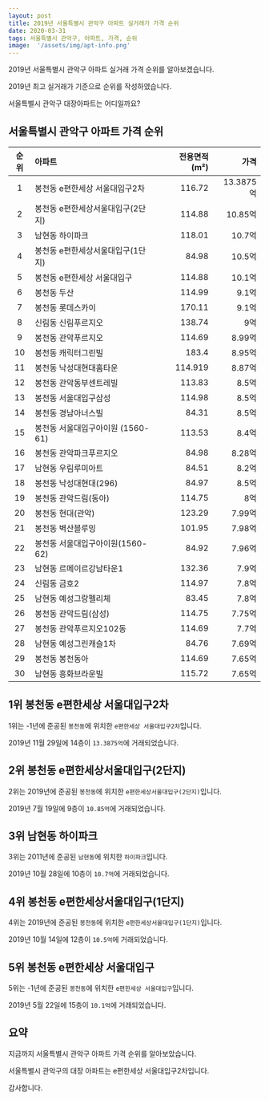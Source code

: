 ```yaml
---
layout: post
title: 2019년 서울특별시 관악구 아파트 실거래가 가격 순위
date: 2020-03-31
tags: 서울특별시 관악구, 아파트, 가격, 순위
image:  '/assets/img/apt-info.png'
---
```


2019년 서울특별시 관악구 아파트 실거래 가격 순위를 알아보겠습니다.

2019년 최고 실거래가 기준으로 순위를 작성하였습니다.

서울특별시 관악구 대장아파트는 어디일까요?

## 서울특별시 관악구 아파트 가격 순위

|순위|아파트|전용면적(m²)|가격|
|:---:|:------|---:|---:|
|1|봉천동 e편한세상 서울대입구2차|116.72|13.3875억|
|2|봉천동 e편한세상서울대입구(2단지)|114.88|10.85억|
|3|남현동 하이파크|118.01|10.7억|
|4|봉천동 e편한세상서울대입구(1단지)|84.98|10.5억|
|5|봉천동 e편한세상 서울대입구|114.88|10.1억|
|6|봉천동 두산|114.99|9.1억|
|7|봉천동 롯데스카이|170.11|9.1억|
|8|신림동 신림푸르지오|138.74|9억|
|9|봉천동 관악푸르지오|114.69|8.99억|
|10|봉천동 캐릭터그린빌|183.4|8.95억|
|11|봉천동 낙성대현대홈타운|114.919|8.87억|
|12|봉천동 관악동부센트레빌|113.83|8.5억|
|13|봉천동 서울대입구삼성|114.98|8.5억|
|14|봉천동 경남아너스빌|84.31|8.5억|
|15|봉천동 서울대입구아이원 (1560-61)|113.53|8.4억|
|16|봉천동 관악파크푸르지오|84.98|8.28억|
|17|남현동 우림루미아트|84.51|8.2억|
|18|봉천동 낙성대현대(296)|84.97|8.5억|
|19|봉천동 관악드림(동아)|114.75|8억|
|20|봉천동 현대(관악)|123.29|7.99억|
|21|봉천동 벽산블루밍|101.95|7.98억|
|22|봉천동 서울대입구아이원(1560-62)|84.92|7.96억|
|23|남현동 르메이르강남타운1|132.36|7.9억|
|24|신림동 금호2|114.97|7.8억|
|25|남현동 예성그랑펠리체|83.45|7.8억|
|26|봉천동 관악드림(삼성)|114.75|7.75억|
|27|봉천동 관악푸르지오102동|114.69|7.7억|
|28|남현동 예성그린캐슬1차|84.76|7.69억|
|29|봉천동 봉천동아|114.69|7.65억|
|30|남현동 흥화브라운빌|115.72|7.65억|



## 1위 봉천동 e편한세상 서울대입구2차

1위는 -1년에 준공된 `봉천동`에 위치한 `e편한세상 서울대입구2차`입니다.

2019년 11월 29일에 14층이 `13.3875억`에 거래되었습니다.

<!-- * 카카오맵 - 지도퍼가기 -->
<!-- 1. 지도 노드 -->
<div id="daumRoughmapContainer1585686815122" class="root_daum_roughmap root_daum_roughmap_landing"></div>

<!--
	2. 설치 스크립트
	* 지도 퍼가기 서비스를 2개 이상 넣을 경우, 설치 스크립트는 하나만 삽입합니다.
-->
<script charset="UTF-8" class="daum_roughmap_loader_script" src="https://ssl.daumcdn.net/dmaps/map_js_init/roughmapLoader.js"></script>

<!-- 3. 실행 스크립트 -->
<script charset="UTF-8">
	new daum.roughmap.Lander({
		"timestamp" : "1585686815122",
		"key" : "xqhi",
		"mapWidth" : "320",
		"mapHeight" : "180"
	}).render();
</script>

## 2위 봉천동 e편한세상서울대입구(2단지)

2위는 2019년에 준공된 `봉천동`에 위치한 `e편한세상서울대입구(2단지)`입니다.

2019년 7월 19일에 9층이 `10.85억`에 거래되었습니다.

<!-- * 카카오맵 - 지도퍼가기 -->
<!-- 1. 지도 노드 -->
<div id="daumRoughmapContainer1585686839127" class="root_daum_roughmap root_daum_roughmap_landing"></div>

<!--
	2. 설치 스크립트
	* 지도 퍼가기 서비스를 2개 이상 넣을 경우, 설치 스크립트는 하나만 삽입합니다.
-->
<script charset="UTF-8" class="daum_roughmap_loader_script" src="https://ssl.daumcdn.net/dmaps/map_js_init/roughmapLoader.js"></script>

<!-- 3. 실행 스크립트 -->
<script charset="UTF-8">
	new daum.roughmap.Lander({
		"timestamp" : "1585686839127",
		"key" : "xqhj",
		"mapWidth" : "320",
		"mapHeight" : "180"
	}).render();
</script>

## 3위 남현동 하이파크

3위는 2011년에 준공된 `남현동`에 위치한 `하이파크`입니다.

2019년 10월 28일에 10층이 `10.7억`에 거래되었습니다.

<!-- * 카카오맵 - 지도퍼가기 -->
<!-- 1. 지도 노드 -->
<div id="daumRoughmapContainer1585686856599" class="root_daum_roughmap root_daum_roughmap_landing"></div>

<!--
	2. 설치 스크립트
	* 지도 퍼가기 서비스를 2개 이상 넣을 경우, 설치 스크립트는 하나만 삽입합니다.
-->
<script charset="UTF-8" class="daum_roughmap_loader_script" src="https://ssl.daumcdn.net/dmaps/map_js_init/roughmapLoader.js"></script>

<!-- 3. 실행 스크립트 -->
<script charset="UTF-8">
	new daum.roughmap.Lander({
		"timestamp" : "1585686856599",
		"key" : "xqhk",
		"mapWidth" : "320",
		"mapHeight" : "180"
	}).render();
</script>

## 4위 봉천동 e편한세상서울대입구(1단지)

4위는 2019년에 준공된 `봉천동`에 위치한 `e편한세상서울대입구(1단지)`입니다.

2019년 10월 14일에 12층이 `10.5억`에 거래되었습니다.

<!-- * 카카오맵 - 지도퍼가기 -->
<!-- 1. 지도 노드 -->
<div id="daumRoughmapContainer1585686870023" class="root_daum_roughmap root_daum_roughmap_landing"></div>

<!--
	2. 설치 스크립트
	* 지도 퍼가기 서비스를 2개 이상 넣을 경우, 설치 스크립트는 하나만 삽입합니다.
-->
<script charset="UTF-8" class="daum_roughmap_loader_script" src="https://ssl.daumcdn.net/dmaps/map_js_init/roughmapLoader.js"></script>

<!-- 3. 실행 스크립트 -->
<script charset="UTF-8">
	new daum.roughmap.Lander({
		"timestamp" : "1585686870023",
		"key" : "xqhm",
		"mapWidth" : "320",
		"mapHeight" : "180"
	}).render();
</script>

## 5위 봉천동 e편한세상 서울대입구

5위는 -1년에 준공된 `봉천동`에 위치한 `e편한세상 서울대입구`입니다.

2019년 5월 22일에 15층이 `10.1억`에 거래되었습니다.

<!-- * 카카오맵 - 지도퍼가기 -->
<!-- 1. 지도 노드 -->
<div id="daumRoughmapContainer1585686885851" class="root_daum_roughmap root_daum_roughmap_landing"></div>

<!--
	2. 설치 스크립트
	* 지도 퍼가기 서비스를 2개 이상 넣을 경우, 설치 스크립트는 하나만 삽입합니다.
-->
<script charset="UTF-8" class="daum_roughmap_loader_script" src="https://ssl.daumcdn.net/dmaps/map_js_init/roughmapLoader.js"></script>

<!-- 3. 실행 스크립트 -->
<script charset="UTF-8">
	new daum.roughmap.Lander({
		"timestamp" : "1585686885851",
		"key" : "xqhn",
		"mapWidth" : "320",
		"mapHeight" : "180"
	}).render();
</script>


## 요약

지금까지 서울특별시 관악구 아파트 가격 순위를 알아보았습니다.

서울특별시 관악구의 대장 아파트는 e편한세상 서울대입구2차입니다.

감사합니다.


